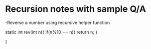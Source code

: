 # Recursion notes with sample Q/A

-Reverse a number using recursive helper function

static int rev(int n){
   if(n%10 == n){
    return n;
   }
   
}
   

